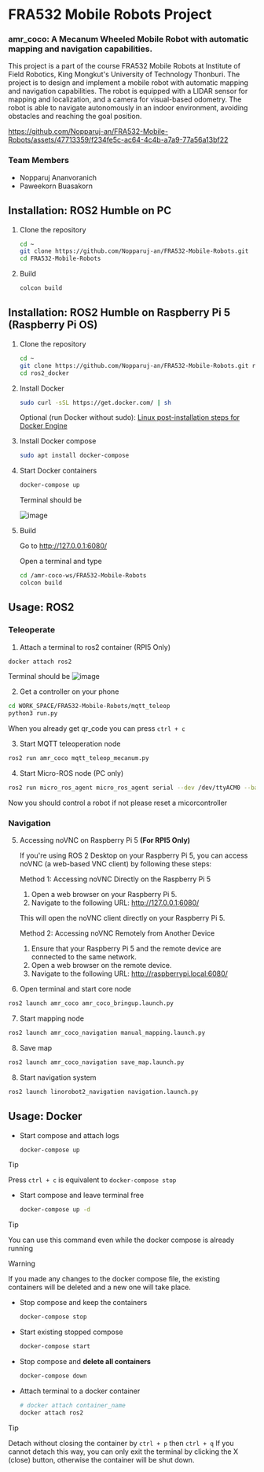 # FRA532 Mobile Robots Project

### amr_coco: A Mecanum Wheeled Mobile Robot with automatic mapping and navigation capabilities.

This project is a part of the course FRA532 Mobile Robots at Institute of Field Robotics, King Mongkut's University of Technology Thonburi. The project is to design and implement a mobile robot with automatic mapping and navigation capabilities. The robot is equipped with a LIDAR sensor for mapping and localization, and a camera for visual-based odometry. The robot is able to navigate autonomously in an indoor environment, avoiding obstacles and reaching the goal position.

https://github.com/Nopparuj-an/FRA532-Mobile-Robots/assets/47713359/f234fe5c-ac64-4c4b-a7a9-77a56a13bf22

### Team Members
- Nopparuj Ananvoranich
- Paweekorn Buasakorn
## Installation: ROS2 Humble on PC

1. Clone the repository
    
    ```bash
    cd ~
    git clone https://github.com/Nopparuj-an/FRA532-Mobile-Robots.git
    cd FRA532-Mobile-Robots
    ```

2. Build

   ```bash
   colcon build
   ```

## Installation: ROS2 Humble on Raspberry Pi 5 (Raspberry Pi OS)

1. Clone the repository
    
    ```bash
    cd ~
    git clone https://github.com/Nopparuj-an/FRA532-Mobile-Robots.git ros2_docker
    cd ros2_docker
    ```

2. Install Docker

    ```bash
    sudo curl -sSL https://get.docker.com/ | sh
    ```
    
    Optional (run Docker without sudo): [Linux post-installation steps for Docker Engine](https://docs.docker.com/engine/install/linux-postinstall/)

3. Install Docker compose

    ```bash
    sudo apt install docker-compose
    ```

4. Start Docker containers

   ```bash
   docker-compose up
   ```
   Terminal should be
   
    ![image](https://github.com/Nopparuj-an/FRA532-Mobile-Robots/assets/122732439/cf68d51b-7aff-460b-a4ca-6380a8ea53c4)

6. Build

   Go to http://127.0.0.1:6080/

   Open a terminal and type

   ```bash
   cd /amr-coco-ws/FRA532-Mobile-Robots
   colcon build
   ```

## Usage: ROS2
### Teleoperate
1. Attach a terminal to ros2 container (RPI5 Only)
```bash
docker attach ros2
```
   Terminal should be
     ![image](https://github.com/Nopparuj-an/FRA532-Mobile-Robots/assets/122732439/3077c60c-cdbe-4db1-8871-eb77c6989144)

    
2. Get a controller on your phone
```bash
cd WORK_SPACE/FRA532-Mobile-Robots/mqtt_teleop
python3 run.py
```
When you already get qr_code you can press `ctrl + c` 

3. Start MQTT teleoperation node
```bash
ros2 run amr_coco mqtt_teleop_mecanum.py
```

4. Start Micro-ROS node (PC only)
```bash
ros2 run micro_ros_agent micro_ros_agent serial --dev /dev/ttyACM0 --baudrate 2000000
```

Now you should control a robot if not please reset a micorcontroller

### Navigation

5. Accessing noVNC on Raspberry Pi 5 **(For RPI5 Only)**

    If you're using ROS 2 Desktop on your Raspberry Pi 5, you can access noVNC (a web-based VNC client) by following these steps:
    
    Method 1: Accessing noVNC Directly on the Raspberry Pi 5
    
    1. Open a web browser on your Raspberry Pi 5.
    2. Navigate to the following URL: http://127.0.0.1:6080/
    
    This will open the noVNC client directly on your Raspberry Pi 5.
    
    Method 2: Accessing noVNC Remotely from Another Device
    
    1. Ensure that your Raspberry Pi 5 and the remote device are connected to the same network.
    2. Open a web browser on the remote device.
    3. Navigate to the following URL: http://raspberrypi.local:6080/

6. Open terminal and start core node 
```bash
ros2 launch amr_coco amr_coco_bringup.launch.py
```

7. Start mapping node 
```bash
ros2 launch amr_coco_navigation manual_mapping.launch.py
```

8. Save map
```bash
ros2 launch amr_coco_navigation save_map.launch.py
```

8. Start navigation system
```bash
ros2 launch linorobot2_navigation navigation.launch.py
```

## Usage: Docker

- Start compose and attach logs
    
    ```bash
    docker-compose up
    ```

> [!TIP]
> Press `ctrl + c` is equivalent to `docker-compose stop`

- Start compose and leave terminal free
    
    ```bash
    docker-compose up -d
    ```

> [!TIP]
> You can use this command even while the docker compose is already running

> [!WARNING]
> If you made any changes to the docker compose file, the existing containers will be deleted and a new one will take place.

- Stop compose and keep the containers

    ```bash
    docker-compose stop
    ```

- Start existing stopped compose

    ```bash
    docker-compose start
    ```

- Stop compose and **delete all containers**

    ```bash
    docker-compose down
    ```

- Attach terminal to a docker container

    ```bash
    # docker attach container_name
    docker attach ros2
    ```

> [!TIP]
> Detach without closing the container by `ctrl + p` then `ctrl + q`
> If you cannot detach this way, you can only exit the terminal by clicking the X (close) button, otherwise the container will be shut down.
